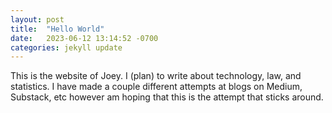 ```yaml
---
layout: post
title:  "Hello World"
date:   2023-06-12 13:14:52 -0700
categories: jekyll update
---
```

This is the website of Joey. I (plan) to write about technology, law, and statistics. I have made a couple different attempts at blogs on Medium, Substack, etc however am hoping that this is the attempt that sticks around. 
